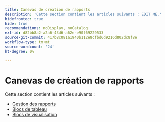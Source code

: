 ```yaml
---
title: Canevas de création de rapports
description: 'Cette section contient les articles suivants : EDIT ME.'
hidefromtoc: true
hide: true
recommendations: noDisplay, noCatalog
exl-id: d82bb8a2-a2a6-43d6-a62e-e90f69229533
source-git-commit: 417b8c081a1940b112e8cfbd6d9216d802dc8f8e
workflow-type: tm+mt
source-wordcount: '24'
ht-degree: 0%

---
```


# Canevas de création de rapports

Cette section contient les articles suivants :

* [Gestion des rapports](../../reports-and-dashboards/reporting-canvas/manage-reports/manage-reports.md)
* [Blocs de tableau](../../reports-and-dashboards/reporting-canvas/table-blocks/table-blocks.md)
* [Blocs de visualisation](../../reports-and-dashboards/reporting-canvas/visualization-blocks/visualization-blocks.md)
